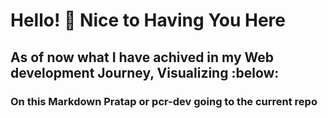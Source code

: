# Hello! :wave: Nice to Having You Here
## As of now what I have achived in my Web development Journey, Visualizing :below:

### On this Markdown Pratap or pcr-dev going to the current repo 

